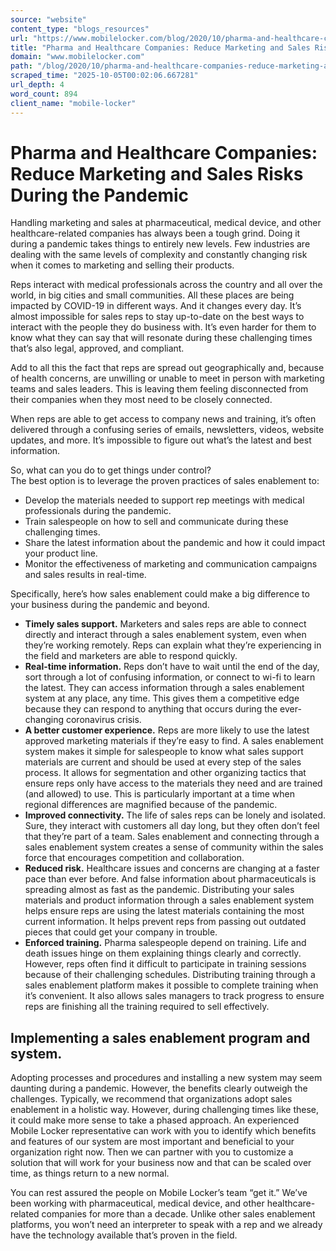 ```yaml
---
source: "website"
content_type: "blogs_resources"
url: "https://www.mobilelocker.com/blog/2020/10/pharma-and-healthcare-companies-reduce-marketing-and-sales-risks-during-the-pandemic/"
title: "Pharma and Healthcare Companies: Reduce Marketing and Sales Risks During the Pandemic"
domain: "www.mobilelocker.com"
path: "/blog/2020/10/pharma-and-healthcare-companies-reduce-marketing-and-sales-risks-during-the-pandemic/"
scraped_time: "2025-10-05T00:02:06.667281"
url_depth: 4
word_count: 894
client_name: "mobile-locker"
---
```


# Pharma and Healthcare Companies: Reduce Marketing and Sales Risks During the Pandemic

Handling marketing and sales at pharmaceutical, medical device, and other healthcare-related companies has always been a tough grind. Doing it during a pandemic takes things to entirely new levels. Few industries are dealing with the same levels of complexity and constantly changing risk when it comes to marketing and selling their products.

Reps interact with medical professionals across the country and all over the world, in big cities and small communities. All these places are being impacted by COVID-19 in different ways. And it changes every day. It’s almost impossible for sales reps to stay up-to-date on the best ways to interact with the people they do business with. It’s even harder for them to know what they can say that will resonate during these challenging times that’s also legal, approved, and compliant.

Add to all this the fact that reps are spread out geographically and, because of health concerns, are unwilling or unable to meet in person with marketing teams and sales leaders. This is leaving them feeling disconnected from their companies when they most need to be closely connected.

When reps are able to get access to company news and training, it’s often delivered through a confusing series of emails, newsletters, videos, website updates, and more. It’s impossible to figure out what’s the latest and best information.

So, what can you do to get things under control?  
The best option is to leverage the proven practices of sales enablement to:

*   Develop the materials needed to support rep meetings with medical professionals during the pandemic.
*   Train salespeople on how to sell and communicate during these challenging times.
*   Share the latest information about the pandemic and how it could impact your product line.
*   Monitor the effectiveness of marketing and communication campaigns and sales results in real-time.

Specifically, here’s how sales enablement could make a big difference to your business during the pandemic and beyond.

*   **Timely sales support.** Marketers and sales reps are able to connect directly and interact through a sales enablement system, even when they’re working remotely. Reps can explain what they’re experiencing in the field and marketers are able to respond quickly.
*   **Real-time information.** Reps don’t have to wait until the end of the day, sort through a lot of confusing information, or connect to wi-fi to learn the latest. They can access information through a sales enablement system at any place, any time. This gives them a competitive edge because they can respond to anything that occurs during the ever-changing coronavirus crisis.
*   **A better customer experience.** Reps are more likely to use the latest approved marketing materials if they’re easy to find. A sales enablement system makes it simple for salespeople to know what sales support materials are current and should be used at every step of the sales process. It allows for segmentation and other organizing tactics that ensure reps only have access to the materials they need and are trained (and allowed) to use. This is particularly important at a time when regional differences are magnified because of the pandemic.
*   **Improved connectivity.** The life of sales reps can be lonely and isolated. Sure, they interact with customers all day long, but they often don’t feel that they’re part of a team. Sales enablement and connecting through a sales enablement system creates a sense of community within the sales force that encourages competition and collaboration.
*   **Reduced risk.** Healthcare issues and concerns are changing at a faster pace than ever before. And false information about pharmaceuticals is spreading almost as fast as the pandemic. Distributing your sales materials and product information through a sales enablement system helps ensure reps are using the latest materials containing the most current information. It helps prevent reps from passing out outdated pieces that could get your company in trouble.
*   **Enforced training.** Pharma salespeople depend on training. Life and death issues hinge on them explaining things clearly and correctly. However, reps often find it difficult to participate in training sessions because of their challenging schedules. Distributing training through a sales enablement platform makes it possible to complete training when it’s convenient. It also allows sales managers to track progress to ensure reps are finishing all the training required to sell effectively.

## Implementing a sales enablement program and system.

Adopting processes and procedures and installing a new system may seem daunting during a pandemic. However, the benefits clearly outweigh the challenges. Typically, we recommend that organizations adopt sales enablement in a holistic way. However, during challenging times like these, it could make more sense to take a phased approach. An experienced Mobile Locker representative can work with you to identify which benefits and features of our system are most important and beneficial to your organization right now. Then we can partner with you to customize a solution that will work for your business now and that can be scaled over time, as things return to a new normal.

You can rest assured the people on Mobile Locker’s team “get it.” We’ve been working with pharmaceutical, medical device, and other healthcare-related companies for more than a decade. Unlike other sales enablement platforms, you won’t need an interpreter to speak with a rep and we already have the technology available that’s proven in the field.